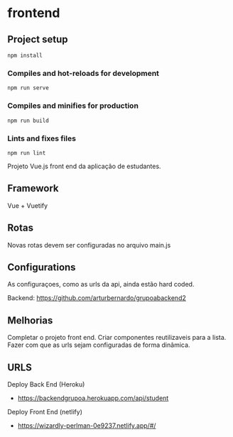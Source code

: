 # frontend

## Project setup
```
npm install
```

### Compiles and hot-reloads for development
```
npm run serve
```

### Compiles and minifies for production
```
npm run build
```

### Lints and fixes files
```
npm run lint
```

Projeto Vue.js front end da aplicação de estudantes.

## Framework
Vue + Vuetify

## Rotas
Novas rotas devem ser configuradas no arquivo main.js

## Configurations
As configuraçoes, como as urls da api, ainda estão hard coded.


Backend: https://github.com/arturbernardo/grupoabackend2


## Melhorias
Completar o projeto front end.
Criar componentes reutilizaveis para a lista.
Fazer com que as urls sejam configuradas de forma dinâmica.


## URLS

Deploy Back End (Heroku)
- https://backendgrupoa.herokuapp.com/api/student

Deploy Front End (netlify)
- https://wizardly-perlman-0e9237.netlify.app/#/
